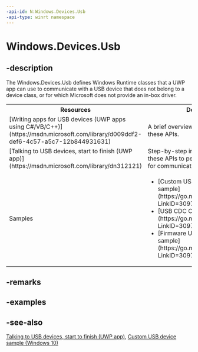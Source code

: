 ```yaml
---
-api-id: N:Windows.Devices.Usb
-api-type: winrt namespace
---
```


# Windows.Devices.Usb

## -description

The Windows.Devices.Usb defines Windows Runtime classes that a UWP app can use to communicate with a USB device that does not belong to a device class, or for which Microsoft does not provide an in-box driver.

<table>
   <tr><th>Resources</th><th>Description</th></tr>
   <tr><td>[Writing apps for USB devices (UWP apps using C#/VB/C++)](https://msdn.microsoft.com/library/d009ddf2-def6-4c57-a5c7-12b844931631)</td><td>A brief overview about how to use these APIs.</td></tr>
   <tr><td>[Talking to USB devices, start to finish (UWP app)](https://msdn.microsoft.com/library/dn312121)</td><td>Step-by-step instructions about using these APIs to perform common tasks for communicating with a USB device.</td></tr>
   <tr><td>Samples</td><td><ul><li>[Custom USB device access sample](https://go.microsoft.com/fwlink/p/?LinkID=309716)</li><li>[USB CDC Control sample](https://go.microsoft.com/fwlink/p/?LinkID=309716)</li><li>[Firmware Update USB Device sample](https://go.microsoft.com/fwlink/p/?LinkID=309716)</li></ul></td></tr>
</table>

## -remarks

## -examples

## -see-also

[Talking to USB devices, start to finish (UWP app)](https://docs.microsoft.com/windows-hardware/drivers/usbcon/talking-to-usb-devices-start-to-finish), [Custom USB device sample (Windows 10)](https://go.microsoft.com/fwlink/p/?LinkId=620530)
